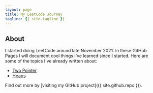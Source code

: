 ```yaml
---
layout: page
title: My LeetCode Journey
tagline: {{ site.tagline }}
---
```


## About
I started doing LeetCode around late November 2021. In these GitHub Pages I will document cool things I've learned since I started.
Here are some of the topics I've already written about:
* [Two Pointer](two_pointers.html)
* [Heaps](heaps.html)

Find out more by [visiting my GitHub project]({{ site.github.repo }}).
